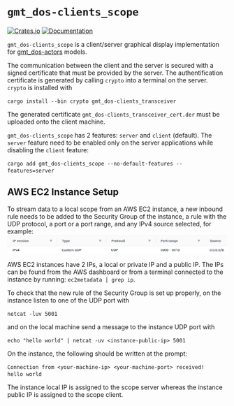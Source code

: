 # `gmt_dos-clients_scope`

[![Crates.io](https://img.shields.io/crates/v/gmt_dos-clients_scope.svg)](https://crates.io/crates/gmt_dos-clients_scope)
[![Documentation](https://docs.rs/gmt_dos-clients_scope/badge.svg)](https://docs.rs/gmt_dos-clients_scope/)

`gmt_dos-clients_scope` is a client/server graphical display implementation for [gmt_dos-actors](https://docs.rs/gmt_dos-actors/) models.

The communication between the client and the server is secured with a signed certificate
that must be provided by the server.
The authentification certificate is generated by calling `crypto` into a terminal on the server.
`crypto` is installed with
```text
cargo install --bin crypto gmt_dos-clients_transceiver
```
The generated certificate `gmt_dos-clients_transceiver_cert.der` must be uploaded onto the client machine.

`gmt_dos-clients_scope` has 2 features: `server` and `client` (default).
The `server` feature need to be enabled only on the server applications while disabling the `client` feature:

```shell
cargo add gmt_dos-clients_scope --no-default-features --features=server
```

## AWS EC2 Instance Setup

To stream data to a local scope from an AWS EC2 instance, a new inbound rule needs to be added to the Security Group of the instance, a rule with the UDP protocol, a port or a port range, and any IPv4 source selected, for example:
![Alt text](aws-ec2-udp-settings.png)


AWS EC2 instances have 2 IPs, a local or private IP and a public IP.
The IPs can be found from the AWS dashboard or from a terminal connected to the instance by running: `ec2metadata | grep ip`.

To check that the new rule of the Security Group is set up properly, on the instance listen to one of the UDP port with
```shell
netcat -luv 5001
```
and on the local machine send a message to the instance UDP port with 
```shell
echo "hello world" | netcat -uv <instance-public-ip> 5001
```
On the instance, the following should be written at the prompt:
```shell
Connection from <your-machine-ip> <your-machine-port> received!
hello world
```

The instance local IP is assigned to the scope server whereas the instance public IP is assigned to the scope client.